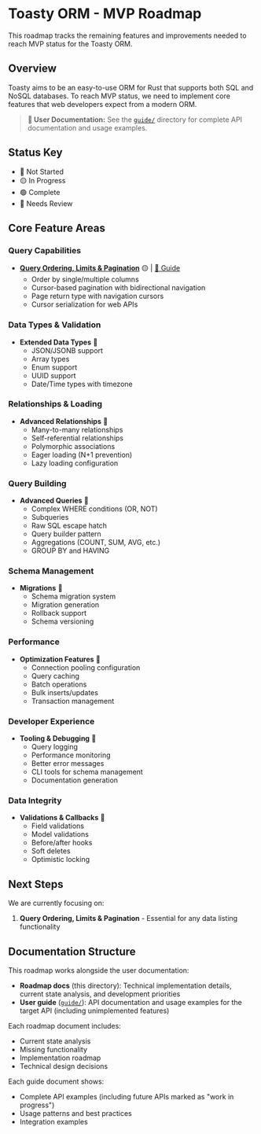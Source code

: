 # Toasty ORM - MVP Roadmap

This roadmap tracks the remaining features and improvements needed to reach MVP status for the Toasty ORM.

## Overview

Toasty aims to be an easy-to-use ORM for Rust that supports both SQL and NoSQL databases. To reach MVP status, we need to implement core features that web developers expect from a modern ORM.

> **📖 User Documentation:** See the [`guide/`](../guide/) directory for complete API documentation and usage examples.

## Status Key

- 🔴 Not Started
- 🟡 In Progress
- 🟢 Complete
- 🔵 Needs Review

## Core Feature Areas

### Query Capabilities
- [**Query Ordering, Limits & Pagination**](./order_limit_pagination.md) 🟡 | [📖 Guide](../guide/pagination.md)
  - Order by single/multiple columns
  - Cursor-based pagination with bidirectional navigation
  - Page<T> return type with navigation cursors
  - Cursor serialization for web APIs

### Data Types & Validation
- **Extended Data Types** 🔴
  - JSON/JSONB support
  - Array types
  - Enum support
  - UUID support
  - Date/Time types with timezone

### Relationships & Loading
- **Advanced Relationships** 🔴
  - Many-to-many relationships
  - Self-referential relationships
  - Polymorphic associations
  - Eager loading (N+1 prevention)
  - Lazy loading configuration

### Query Building
- **Advanced Queries** 🔴
  - Complex WHERE conditions (OR, NOT)
  - Subqueries
  - Raw SQL escape hatch
  - Query builder pattern
  - Aggregations (COUNT, SUM, AVG, etc.)
  - GROUP BY and HAVING

### Schema Management
- **Migrations** 🔴
  - Schema migration system
  - Migration generation
  - Rollback support
  - Schema versioning

### Performance
- **Optimization Features** 🔴
  - Connection pooling configuration
  - Query caching
  - Batch operations
  - Bulk inserts/updates
  - Transaction management

### Developer Experience
- **Tooling & Debugging** 🔴
  - Query logging
  - Performance monitoring
  - Better error messages
  - CLI tools for schema management
  - Documentation generation

### Data Integrity
- **Validations & Callbacks** 🔴
  - Field validations
  - Model validations
  - Before/after hooks
  - Soft deletes
  - Optimistic locking

## Next Steps

We are currently focusing on:
1. **Query Ordering, Limits & Pagination** - Essential for any data listing functionality

## Documentation Structure

This roadmap works alongside the user documentation:

- **Roadmap docs** (this directory): Technical implementation details, current state analysis, and development priorities
- **User guide** ([`guide/`](../guide/)): API documentation and usage examples for the target API (including unimplemented features)

Each roadmap document includes:
- Current state analysis
- Missing functionality
- Implementation roadmap
- Technical design decisions

Each guide document shows:
- Complete API examples (including future APIs marked as "work in progress")
- Usage patterns and best practices
- Integration examples